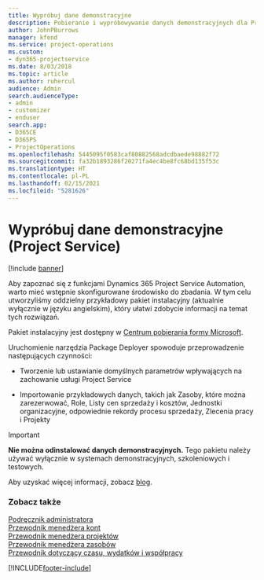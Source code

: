 ```yaml
---
title: Wypróbuj dane demonstracyjne
description: Pobieranie i wypróbowywanie danych demonstracyjnych dla Project Service Automation.
author: JohnPBurrows
manager: kfend
ms.service: project-operations
ms.custom:
- dyn365-projectservice
ms.date: 8/03/2018
ms.topic: article
ms.author: ruhercul
audience: Admin
search.audienceType:
- admin
- customizer
- enduser
search.app:
- D365CE
- D365PS
- ProjectOperations
ms.openlocfilehash: 5445095f0583caf80882568adcdbaede98882f72
ms.sourcegitcommit: fa32b1893286f20271fa4ec4be8fc68bd135f53c
ms.translationtype: HT
ms.contentlocale: pl-PL
ms.lasthandoff: 02/15/2021
ms.locfileid: "5281626"
---
```

# <a name="experiment-with-demo-data-project-service"></a>Wypróbuj dane demonstracyjne (Project Service)

[!include [banner](../includes/psa-now-project-operations.md)]

Aby zapoznać się z funkcjami Dynamics 365 Project Service Automation, warto mieć wstępnie skonfigurowane środowisko do zbadania. W tym celu utworzyliśmy oddzielny przykładowy pakiet instalacyjny (aktualnie wyłącznie w języku angielskim), który ułatwi zdobycie informacji na temat tych rozwiązań. 

Pakiet instalacyjny jest dostępny w [Centrum pobierania formy Microsoft](https://go.microsoft.com/fwlink/?linkid=859966).  

Uruchomienie narzędzia Package Deployer spowoduje przeprowadzenie następujących czynności: 
  
-   Tworzenie lub ustawianie domyślnych parametrów wpływających na zachowanie usługi Project Service  
  
-   Importowanie przykładowych danych, takich jak Zasoby, które można zarezerwować, Role, Listy cen sprzedaży i kosztów, Jednostki organizacyjne, odpowiednie rekordy procesu sprzedaży, Zlecenia pracy i Projekty    
  
> [!IMPORTANT]
> **Nie można odinstalować danych demonstracyjnych.** Tego pakietu należy używać wyłącznie w systemach demonstracyjnych, szkoleniowych i testowych.

Aby uzyskać więcej informacji, zobacz [blog](https://blogs.msdn.microsoft.com/crm/2017/10/24/microsoft-dynamics-365-for-field-service-and-project-service-automation-sample-data).





  
### <a name="see-also"></a>Zobacz także  
 [Podręcznik administratora](../psa/admin-guide.md)   
 [Przewodnik menedżera kont](../psa/account-manager-guide.md)   
 [Przewodnik menedżera projektów](../psa/project-manager-guide.md)   
 [Przewodnik menedżera zasobów](../psa/resource-manager-guide.md)   
 [Przewodnik dotyczący czasu, wydatków i współpracy](../psa/time-expense-collaboration-guide.md)


[!INCLUDE[footer-include](../includes/footer-banner.md)]